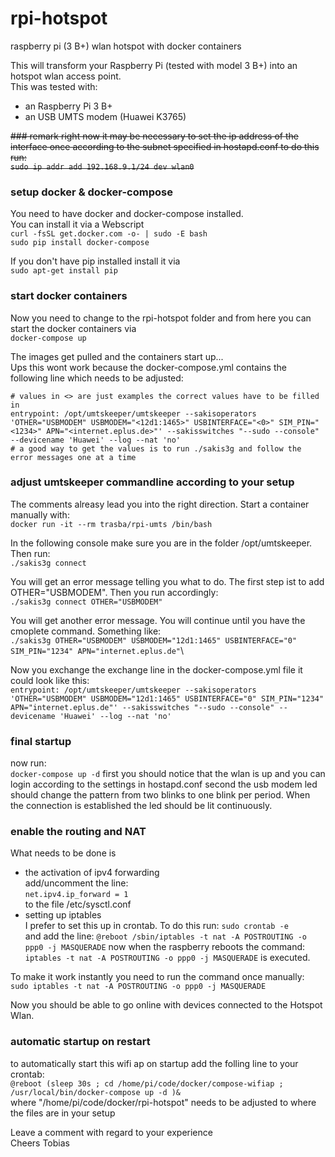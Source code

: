 # rpi-hotspot
raspberry pi (3 B+) wlan hotspot with docker containers

This will transform your Raspberry Pi (tested with model 3 B+) into an hotspot wlan access point.\
This was tested with:
* an Raspberry Pi 3 B+
* an USB UMTS modem (Huawei K3765)

~~### remark
right now it may be necessary to set the ip address of the interface once according to the subnet specified in hostapd.conf to do this run:\
`sudo ip addr add 192.168.9.1/24 dev wlan0`~~

### setup docker & docker-compose
You need to have docker and docker-compose installed.\
You can install it via a Webscript\
`curl -fsSL get.docker.com -o- | sudo -E bash`\
`sudo pip install docker-compose`

If you don't have pip installed install it via\
`sudo apt-get install pip`

### start docker containers
Now you need to change to the rpi-hotspot folder and from here you can start the docker containers via\
`docker-compose up`

The images get pulled and the containers start up...\
Ups this wont work because the docker-compose.yml contains the following line which needs to be adjusted:
```
# values in <> are just examples the correct values have to be filled in
entrypoint: /opt/umtskeeper/umtskeeper --sakisoperators 'OTHER="USBMODEM" USBMODEM="<12d1:1465>" USBINTERFACE="<0>" SIM_PIN="<1234>" APN="<internet.eplus.de>"' --sakisswitches "--sudo --console" --devicename 'Huawei' --log --nat 'no'
# a good way to get the values is to run ./sakis3g and follow the error messages one at a time
```

### adjust umtskeeper commandline according to your setup
The comments alreasy lead you into the right direction. Start a container manually with:\
`docker run -it --rm trasba/rpi-umts /bin/bash`

In the following console make sure you are in the folder /opt/umtskeeper. Then run:\
`./sakis3g connect`

You will get an error message telling you what to do. The first step ist to add OTHER="USBMODEM". Then you run accordingly:\
`./sakis3g connect OTHER="USBMODEM"`

You will get another error message. You will continue until you have the cmoplete command. Something like:\
`./sakis3g OTHER="USBMODEM" USBMODEM="12d1:1465" USBINTERFACE="0" SIM_PIN="1234" APN="internet.eplus.de"`\

Now you exchange the exchange line in the docker-compose.yml file it could look like this:\
`entrypoint: /opt/umtskeeper/umtskeeper --sakisoperators 'OTHER="USBMODEM" USBMODEM="12d1:1465" USBINTERFACE="0" SIM_PIN="1234" APN="internet.eplus.de"' --sakisswitches "--sudo --console" --devicename 'Huawei' --log --nat 'no'`

### final startup
now run:\
`docker-compose up -d`
first you should notice that the wlan is up and you can login according to the settings in hostapd.conf
second the usb modem led should change the pattern from two blinks to one blink per period. When the connection is established the led should be lit continuously.

### enable the routing and NAT
What needs to be done is
* the activation of ipv4 forwarding\
add/uncomment the line:\
`net.ipv4.ip_forward = 1`\
to the file /etc/sysctl.conf
* setting up iptables\
I prefer to set this up in crontab. To do this run:
`sudo crontab -e`\
and add the line:
`@reboot /sbin/iptables -t nat -A POSTROUTING -o ppp0 -j MASQUERADE`
now when the raspberry reboots the command: `iptables -t nat -A POSTROUTING -o ppp0 -j MASQUERADE` is executed.

To make it work instantly you need to run the command once manually:\
`sudo iptables -t nat -A POSTROUTING -o ppp0 -j MASQUERADE`

Now you should be able to go online with devices connected to the Hotspot Wlan.

### automatic startup on restart
to automatically start this wifi ap on startup add the folling line to your crontab:\
`@reboot (sleep 30s ; cd /home/pi/code/docker/compose-wifiap ; /usr/local/bin/docker-compose up -d )&`\
where "/home/pi/code/docker/rpi-hotspot" needs to be adjusted to where the files are in your setup

Leave a comment with regard to your experience\
Cheers Tobias
